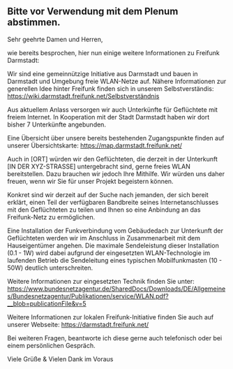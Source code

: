 Bitte vor Verwendung mit dem Plenum abstimmen.
---

Sehr geehrte Damen und Herren,

wie bereits besprochen, hier nun einige weitere Informationen zu Freifunk Darmstadt:

Wir sind eine gemeinnützige Initiative aus Darmstadt und bauen in Darmstadt und Umgebung freie WLAN-Netze auf. Nähere Informationen zur generellen Idee hinter Freifunk finden sich in unserem Selbstverständis:
https://wiki.darmstadt.freifunk.net/Selbstverständnis

Aus aktuellem Anlass versorgen wir auch Unterkünfte für Geflüchtete mit freiem Internet. In Kooperation mit der Stadt Darmstadt haben wir dort bisher 7 Unterkünfte angebunden.

Eine Übersicht über unsere bereits bestehenden Zugangspunkte finden auf unserer Übersichtskarte: https://map.darmstadt.freifunk.net/

Auch in [ORT] würden wir den Geflüchteten, die derzeit in der Unterkunft [IN DER XYZ-STRASSE] untergebracht sind, gerne freies WLAN bereitstellen. Dazu brauchen wir jedoch Ihre Mithilfe. Wir würden uns daher freuen, wenn wir Sie für unser Projekt begeistern können.

Konkret sind wir derzeit auf der Suche nach jemanden, der sich bereit erklärt, einen Teil der verfügbaren Bandbreite seines Internetanschlusses mit den Geflüchteten zu teilen und Ihnen so eine Anbindung an das Freifunk-Netz zu ermöglichen.

Eine Installation der Funkverbindung vom Gebäudedach zur Unterkunft der Geflüchteten werden wir im Anschluss in Zusammenarbeit mit dem Hauseigentümer angehen. Die maximale Sendeleistung dieser Installation (0.1 - 1W) wird dabei aufgrund der eingesetzten WLAN-Technologie im laufenden Betrieb die Sendeleitung eines typischen Mobilfunkmasten (10 - 50W) deutlich unterschreiten.

Weitere Informationen zur eingesetzten Technik finden Sie unter:
https://www.bundesnetzagentur.de/SharedDocs/Downloads/DE/Allgemeines/Bundesnetzagentur/Publikationen/service/WLAN.pdf?__blob=publicationFile&v=5

Weitere Informationen zur lokalen Freifunk-Initiative finden Sie auch auf unserer Webseite:
https://darmstadt.freifunk.net/

Bei weiteren Fragen, beantworte ich diese gerne auch telefonisch oder bei einem persönlichen Gespräch.


Viele Grüße & Vielen Dank im Voraus
